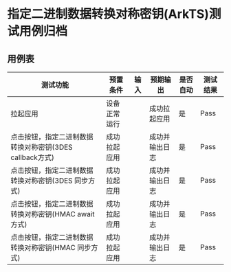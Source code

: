 # 指定二进制数据转换对称密钥(ArkTS)测试用例归档

## 用例表

| 测试功能                                                | 预置条件     | 输入 | 预期输出       | 是否自动 | 测试结果 |
| ------------------------------------------------------- | ------------ | ---- | -------------- | -------- | -------- |
| 拉起应用                                                | 设备正常运行 |      | 成功拉起应用   | 是       | Pass     |
| 点击按钮，指定二进制数据转换对称密钥(3DES callback方式) | 成功拉起应用 |      | 成功并输出日志 | 是       | Pass     |
| 点击按钮，指定二进制数据转换对称密钥(3DES 同步方式)     | 成功拉起应用 |      | 成功并输出日志 | 是       | Pass     |
| 点击按钮，指定二进制数据转换对称密钥(HMAC await方式)    | 成功拉起应用 |      | 成功并输出日志 | 是       | Pass     |
| 点击按钮，指定二进制数据转换对称密钥(HMAC 同步方式)     | 成功拉起应用 |      | 成功并输出日志 | 是       | Pass     |